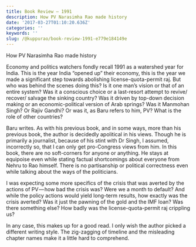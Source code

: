 ```yaml
---
title: Book Review — 1991
description: How PV Narasimha Rao made history
date: '2017-03-27T01:10:20.636Z'
categories: ''
keywords: ''
slug: /@kuppurao/book-review-1991-e779e184149e
---
```


How PV Narasimha Rao made history

Economy and politics watchers fondly recall 1991 as a watershed year for India. This is the year India “opened up” their economy, this is the year we made a significant step towards abolishing license-quota-permit raj. But who was behind the scenes doing this? Is it one man’s vision or that of an entire system? Was it a conscious choice or a last-resort attempt to revive/ recover/ salvage the sinking country? Was it driven by top-down decision making or an economic-political version of Arab springs? Was it Manmohan Singh? Or Rajiv Gandhi? Or was it, as Baru refers to him, PV? What is the role of other countries?

Baru writes. As with his previous book, and in some ways, more than his previous book, the author is decidedly apolitical in his views. Though he is primarily a journalist, because of his stint with Dr Singh, I assumed, incorrectly so, that I can only get pro-Congress views from him. In this book, there are no soft-corners for anyone or anything. He stays at equipoise even while stating factual shortcomings about everyone from Nehru to Rao himself. There is no partisanship or political correctness even while talking about the ways of the politicians.

I was expecting some more specifics of the crisis that was averted by the actions of PV — how bad the crisis was? Were we a month to default? And while the policy actions would yield long-term results, how exactly was the crisis averted? Was it just the pawning of the gold and the IMF loan? Was there something else? How badly was the license-quota-permit raj crippling us?

In any case, this makes up for a good read. I only wish the author picked a different writing style. The zig-zagging of timeline and the misleading chapter names make it a little hard to comprehend.